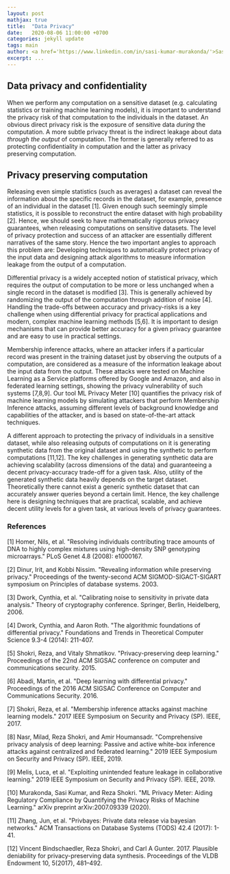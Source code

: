 ```yaml
---
layout: post
mathjax: true
title:  "Data Privacy"
date:   2020-08-06 11:00:00 +0700
categories: jekyll update
tags: main
author: <a href='https://www.linkedin.com/in/sasi-kumar-murakonda/'>Sasi Kumar Murakonda</a> and <a href='https://www.comp.nus.edu.sg/~mstrobel/'>Martin Strobel</a>
excerpt: ...
---
```

## Data privacy and confidentiality

When we perform any computation on a sensitive dataset (e.g. calculating statistics or training machine learning models), it is important to understand the privacy risk of that computation to the individuals in the dataset. An obvious direct privacy risk is the exposure of sensitive data *during* the computation. A more subtle privacy threat is the indirect leakage about data *through the output* of computation. The former is generally referred to as protecting confidentiality in computation and the latter as privacy preserving computation.

## Privacy preserving computation

Releasing even simple statistics (such as averages) a dataset can reveal the information about the specific records in the dataset, for example, presence of an individual in the dataset [1]. Given enough such seemingly simple statistics, it is possible to reconstruct the entire dataset with high probability [2]. Hence, we should seek to have mathematically rigorous privacy guarantees, when releasing computations on sensitive datasets. The level of privacy protection and success of an attacker are essentially different narratives of the same story. Hence the two important angles to approach this problem are: Developing techniques to automatically protect privacy of the input data and designing attack algorithms to measure information leakage from the output of a computation.

Differential privacy is a widely accepted notion of statistical privacy, which requires the output of computation to be more or less unchanged when a single record in the dataset is modified [3]. This is generally achieved by randomizing the output of the computation through addition of noise [4]. Handling the trade-offs between accuracy and privacy-risks is a key challenge when using differential privacy for practical applications and modern, complex machine learning methods [5,6]. It is important to design mechanisms that can provide better accuracy for a given privacy guarantee and are easy to use in practical settings.

Membership inference attacks, where an attacker infers if a particular record was present in the training dataset just by observing the outputs of a computation, are considered as a measure of the information leakage about the input data from the output. These attacks were tested on Machine Learning as a Service platforms offered by Google and Amazon, and also in federated learning settings, showing the privacy vulnerability of such systems [7,8,9]. Our tool ML Privacy Meter [10] quantifies the privacy risk of machine learning models by simulating attackers that perform Membership Inference attacks, assuming different levels of background knowledge and capabilities of the attacker, and is based on state-of-the-art attack techniques.

A different approach to protecting the privacy of individuals in a sensitive dataset, while also releasing outputs of computations on it is generating synthetic data from the original dataset and using the synthetic to perform computations [11,12]. The key challenges in generating synthetic data are achieving scalability (across dimensions of the data) and guaranteeing a decent privacy-accuracy trade-off for a given task. Also, utility of the generated synthetic data heavily depends on the target dataset. Theoretically there cannot exist a generic synthetic dataset that can accurately answer queries beyond a certain limit. Hence, the key challenge here is designing techniques that are practical, scalable, and achieve decent utility levels for a given task, at various levels of privacy guarantees.

### References

[1] Homer, Nils, et al. "Resolving individuals contributing trace amounts of DNA to highly complex mixtures using high-density SNP genotyping microarrays." PLoS Genet 4.8 (2008): e1000167.

[2] Dinur, Irit, and Kobbi Nissim. "Revealing information while preserving privacy." Proceedings of the twenty-second ACM SIGMOD-SIGACT-SIGART symposium on Principles of database systems. 2003.

[3] Dwork, Cynthia, et al. "Calibrating noise to sensitivity in private data analysis." Theory of cryptography conference. Springer, Berlin, Heidelberg, 2006.

[4] Dwork, Cynthia, and Aaron Roth. "The algorithmic foundations of differential privacy." Foundations and Trends in Theoretical Computer Science 9.3-4 (2014): 211-407.

[5] Shokri, Reza, and Vitaly Shmatikov. "Privacy-preserving deep learning." Proceedings of the 22nd ACM SIGSAC conference on computer and communications security. 2015.

[6] Abadi, Martin, et al. "Deep learning with differential privacy." Proceedings of the 2016 ACM SIGSAC Conference on Computer and Communications Security. 2016.

[7] Shokri, Reza, et al. "Membership inference attacks against machine learning models." 2017 IEEE Symposium on Security and Privacy (SP). IEEE, 2017.

[8] Nasr, Milad, Reza Shokri, and Amir Houmansadr. "Comprehensive privacy analysis of deep learning: Passive and active white-box inference attacks against centralized and federated learning." 2019 IEEE Symposium on Security and Privacy (SP). IEEE, 2019.

[9] Melis, Luca, et al. "Exploiting unintended feature leakage in collaborative learning." 2019 IEEE Symposium on Security and Privacy (SP). IEEE, 2019.

[10] Murakonda, Sasi Kumar, and Reza Shokri. "ML Privacy Meter: Aiding Regulatory Compliance by Quantifying the Privacy Risks of Machine Learning." arXiv preprint arXiv:2007.09339 (2020).

[11] Zhang, Jun, et al. "Privbayes: Private data release via bayesian networks." ACM Transactions on Database Systems (TODS) 42.4 (2017): 1-41.

[12] Vincent Bindschaedler, Reza Shokri, and Carl A Gunter. 2017. Plausible deniability for privacy-preserving data synthesis. Proceedings of the VLDB Endowment 10, 5(2017), 481–492.
